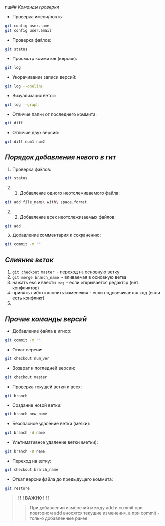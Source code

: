 пш## *Команды проверки*

* Проверка имени/почты
```sh
git config user.name
git config user.email
```

* Проверка файлов: 
```sh
git status
```

* Просмотр коммитов (версия): 
```sh
git log
```

* Укорачивание записи версий: 
```sh
git log --oneline
```

* Визуализация веток: 
```sh
git log --graph
```

* Отличие папки от последнего коммита: 
```sh
git diff
```

* Отличие двух версий: 
```sh
git diff num1 num2
```

## *Порядок добавления нового в гит*

1. Проверка файлов: 
```sh
git status
```

2. 1. Добавление одного неотслеживаемого файла: 
```sh
git add file_name\ with\ space.format
```

2. 2. Добавление всех неотслеживаемых файлов: 
```sh
git add .
```

3. Добавление комментария к сохранению: 
```sh
git commit -m ""
```

## *Слияние веток*

1. ```git checkout master ```- переход на основную ветку
2. ```git merge branch_name ```- вливаемая в основную ветка
3. нажать esc и ввести ```:wq ```- если открывается редактор (нет конфликтов)
4. принять либо отклонить изменения - если подсвечивается код (если есть конфликт)
5. 

## *Прочие команды версий*

* Добавление файла в игнор: 
```sh
git commit -m ""
```

* Откат версии: 
```sh
git checkout num_ver
```

* Возврат к последней версии: 
```sh
git checkout master
```

* Проверка текущей ветки и всех: 
```sh
git branch
```

* Создание новой ветки: 
```sh
git branch new_name
```

* Безопасное удаление ветки (метки): 
```sh
git branch -d name
```

* Ультимативное удаление ветки (метки): 
```sh
git branch -D name
```

* Переход на ветку: 
```sh
git checkout branch_name
```

* Откат версии файла до предыдущего коммита: 

```sh
git restore
```

>**! ! ! ВАЖНО ! ! !**
>>При добавлении изменений между add и commit при
повторном add вносятся текущие изменения, а при
commit - только добавленные ранее
